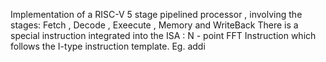 Implementation of a RISC-V 5 stage pipelined processor , involving the stages: Fetch , Decode , Exeecute , Memory and WriteBack
There is a special instruction integrated into the ISA : N - point FFT Instruction which follows the I-type instruction template.
Eg. addi 
